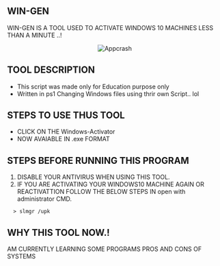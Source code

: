 ## WIN-GEN
WIN-GEN IS A TOOL USED TO ACTIVATE WINDOWS 10 MACHINES LESS THAN A MINUTE ..!
<center><img src="https://raw.githubusercontent.com/Whitecat18/windows-10-Activator/main/image/Intro.PNG" alt="Appcrash"></center>

## TOOL DESCRIPTION
* This script was made only for Education purpose only
* Written in ps1 
Changing Windows files using thrir own Script.. lol

## STEPS TO USE THUS TOOL
* CLICK ON THE Windows-Activator
* NOW AVAIABLE IN .exe FORMAT 

## STEPS BEFORE RUNNING THIS PROGRAM 

1. DISABLE YOUR ANTIVIRUS WHEN USING THIS TOOL.
2. IF YOU ARE ACTIVATING YOUR WINDOWS10 MACHINE AGAIN OR REACTIVATTION FOLLOW THE BELOW STEPS IN open with administrator CMD.
```
  > slmgr /upk
```

## WHY THIS TOOL NOW.!
AM CURRENTLY LEARNING SOME PROGRAMS PROS AND CONS OF SYSTEMS


